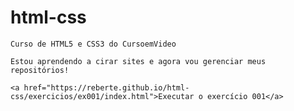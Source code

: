 # html-css
    Curso de HTML5 e CSS3 do CursoemVideo

    Estou aprendendo a cirar sites e agora vou gerenciar meus repositórios!

    <a href="https://reberte.github.io/html-css/exercicios/ex001/index.html">Executar o exercício 001</a>